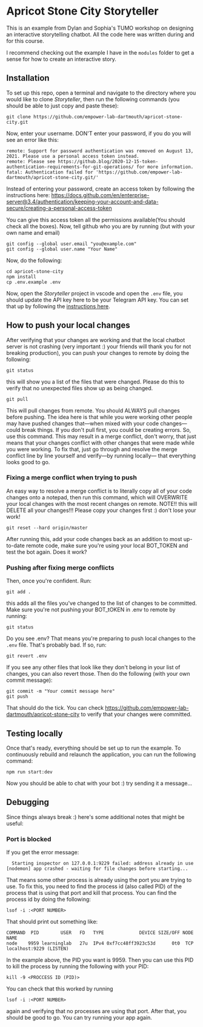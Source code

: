 # Apricot Stone City Storyteller

This is an example from Dylan and Sophia's TUMO workshop on designing an interactive storytelling chatbot. All the code here was written during and for this course.

I recommend checking out the example I have in the `modules` folder to get a sense for how to create an interactive story.

## Installation

To set up this repo, open a terminal and navigate to the directory where you would like to clone *Storyteller*, then run the following commands (you should be able to just copy and paste these):

```
git clone https://github.com/empower-lab-dartmouth/apricot-stone-city.git
```
Now, enter your username. DON'T enter your password, if you do you will see an error like this:

```
remote: Support for password authentication was removed on August 13, 2021. Please use a personal access token instead.
remote: Please see https://github.blog/2020-12-15-token-authentication-requirements-for-git-operations/ for more information.
fatal: Authentication failed for 'https://github.com/empower-lab-dartmouth/apricot-stone-city.git/'
```

Instead of entering your password, create an access token by following the instructions here: 
https://docs.github.com/en/enterprise-server@3.4/authentication/keeping-your-account-and-data-secure/creating-a-personal-access-token

You can give this access token all the permissions available(You should check all the boxes). Now, tell github who you are by running (but with your own name and email)

```
git config --global user.email "you@example.com"
git config --global user.name "Your Name"
```

Now, do the following:
```
cd apricot-stone-city
npm install
cp .env.example .env
```

Now, open the *Storyteller* project in vscode and open the `.env` file, you should update the API key here to be your Telegram API key. You can set that up by following the [instructions here](https://www.siteguarding.com/en/how-to-get-telegram-bot-api-token). 


## How to push your local changes
After verifying that your changes are working and that the local chatbot server is not crashing (very important :) your friends will thank you for not breaking production), you can push your changes to remote by doing the following:

```
git status
```
this will show you a list of the files that were changed. Please do this to verify that no unexpected files show up as being changed.

```
git pull
```
This will pull changes from remote. You should ALWAYS pull changes before pushing. The idea here is that while you were working other people may have pushed changes that—when mixed with your code changes—could break things. If you don't pull first, you could be creating errors. So, use this command. This may result in a merge conflict, don't worry, that just means that your changes conflict with other changes that were made while you were working. To fix that, just go through and resolve the merge conflict line by line yourself and verify—by running locally— that everything looks good to go. 

### Fixing a merge conflict when trying to push
An easy way to resolve a merge conflict is to literally copy all of your code changes onto a notepad, then run this command, which will OVERWRITE your local changes with the most recent changes on remote. NOTE!! this will DELETE all your changes!!! Please copy your changes first :) don't lose your work!

```
git reset --hard origin/master
```

After running this, add your code changes back as an addition to most up-to-date remote code, make sure you're using your local BOT_TOKEN and test the bot again. Does it work?

### Pushing after fixing merge conflicts
Then, once you're confident. Run:

```
git add .
```

this adds all the files you've changed to the list of changes to be committed. Make sure you're not pushing your BOT_tOKEN in .env to remote by running:

```
git status
```
Do you see .env? That means you're preparing to push local changes to the `.env` file. That's probably bad. If so, run:

```
git revert .env
```
If you see any other files that look like they don't belong in your list of changes, you can also revert those. Then do the following (with your own commit message):

```
git commit -m "Your commit message here"
git push
```

That should do the tick. You can check https://github.com/empower-lab-dartmouth/apricot-stone-city to verify that your changes were committed.

## Testing locally

Once that's ready, everything should be set up to run the example. To continuously rebuild and relaunch the application, you can run the following command: 

```
npm run start:dev
```

Now you should be able to chat with your bot :) try sending it a message...


## Debugging

Since things always break :) here's some additional notes that might be useful:

### Port is blocked
If you get the error message:
```
  Starting inspector on 127.0.0.1:9229 failed: address already in use
[nodemon] app crashed - waiting for file changes before starting...
```
That means some other process is already using the port you are trying to use. To fix this, you need to find the process id (also called PID) of the process that is using that port and kill that process. You can find the process id by doing the following:
```
lsof -i :<PORT NUMBER>
```

That should print out something like:
```
COMMAND  PID        USER   FD   TYPE             DEVICE SIZE/OFF NODE NAME
node    9959 learninglab   27u  IPv4 0xf7cc48ff3923c53d      0t0  TCP localhost:9229 (LISTEN)
```
In the example above, the PID you want is 9959. Then you can use this PID to kill the process by running the following with your PID:
```
kill -9 <PROCCESS ID (PID)>
```
You can check that this worked by running 
```
lsof -i :<PORT NUMBER>
```
again and verifying that no processes are using that port. After that, you should be good to go. You can try running your app again.
